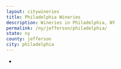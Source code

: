 ```yaml
---
layout: citywineries
title: Philadelphia Wineries
description: Wineries in Philadelphia, NY
permalink: /ny/jefferson/philadelphia/
state: ny
county: jefferson
city: philadelphia
---
```

-
